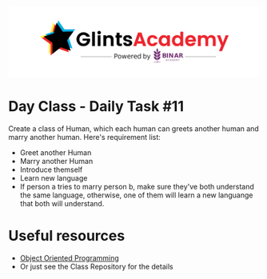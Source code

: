 ![GlintsXBinar](../../../.assets/BinarXGlints.png)

# Day Class - Daily Task #11

Create a class of Human, which each human can greets another human and marry another human. Here's requirement list:

* Greet another Human
* Marry another Human
* Introduce themself
* Learn new language
* If person a tries to marry person b, make sure they've both understand the same language, otherwise, one of them will learn a new languange that both will understand.

# Useful resources

* [Object Oriented Programming](../../03.%20Week-03/02.%20Object%20Oriented%20Programming.md)
* Or just see the Class Repository for the details

